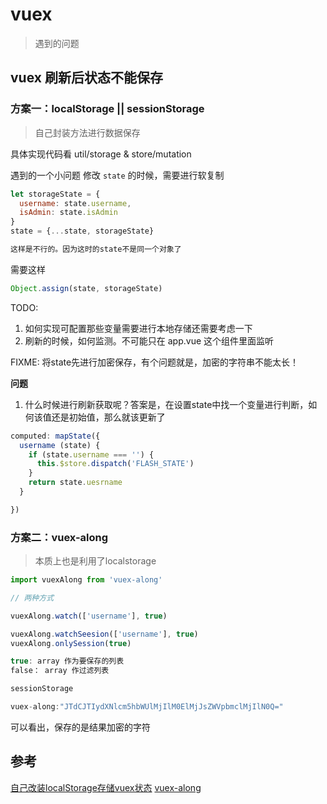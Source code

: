 # vuex

> 遇到的问题

## vuex 刷新后状态不能保存

### 方案一：localStorage || sessionStorage

> 自己封装方法进行数据保存

具体实现代码看 util/storage & store/mutation

遇到的一个小问题
修改 `state` 的时候，需要进行软复制

```js
let storageState = {
  username: state.username,
  isAdmin: state.isAdmin
}
state = {...state, storageState}

这样是不行的。因为这时的state不是同一个对象了
```

需要这样

```js
Object.assign(state, storageState)
```

TODO:
1. 如何实现可配置那些变量需要进行本地存储还需要考虑一下
2. 刷新的时候，如何监测。不可能只在 app.vue 这个组件里面监听

FIXME:
将state先进行加密保存，有个问题就是，加密的字符串不能太长！

**问题**
1. 什么时候进行刷新获取呢？答案是，在设置state中找一个变量进行判断，如何该值还是初始值，那么就该更新了

```js
computed: mapState({
  username (state) {
    if (state.username === '') {
      this.$store.dispatch('FLASH_STATE')
    }
    return state.uesrname
  }

})
```

### 方案二：vuex-along

> 本质上也是利用了localstorage

```js
import vuexAlong from 'vuex-along'

// 两种方式

vuexAlong.watch(['username'], true)

vuexAlong.watchSeesion(['username'], true)
vuexAlong.onlySession(true)

true: array 作为要保存的列表
false： array 作过滤列表

sessionStorage

vuex-along:"JTdCJTIydXNlcm5hbWUlMjIlM0ElMjJsZWVpbmclMjIlN0Q="

```

可以看出，保存的是结果加密的字符

## 参考

[自己改装localStorage存储vuex状态](http://www.jb51.net/article/117701.htm)
[vuex-along](https://github.com/boenfu/vuex-along)
